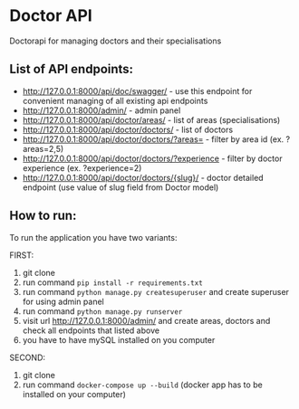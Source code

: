 # Doctor API
Doctorapi for managing doctors and their specialisations

## List of API endpoints:
- http://127.0.0.1:8000/api/doc/swagger/ - use this endpoint for convenient managing of all existing api endpoints
- http://127.0.0.1:8000/admin/ - admin panel
- http://127.0.0.1:8000/api/doctor/areas/ - list of areas (specialisations)
- http://127.0.0.1:8000/api/doctor/doctors/ - list of doctors
- http://127.0.0.1:8000/api/doctor/doctors/?areas= - filter by area id (ex. ?areas=2,5)
- http://127.0.0.1:8000/api/doctor/doctors/?experience - filter by doctor experience (ex. ?experience=2)
- http://127.0.0.1:8000/api/doctor/doctors/{slug}/ - doctor detailed endpoint (use value of slug field from Doctor model)

## How to run:
To run the application you have two variants:

FIRST:
1. git clone
2. run command `pip install -r requirements.txt`
3. run command `python manage.py createsuperuser` and create superuser for using admin panel
4. run command `python manage.py runserver`
5. visit url http://127.0.0.1:8000/admin/ and create areas, doctors and check all endpoints that listed above
6. you have to have mySQL installed on you computer

SECOND:
1. git clone
2. run command `docker-compose up --build` (docker app has to be installed on your computer)
